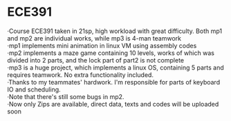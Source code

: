 # ECE391
·Course ECE391 taken in 21sp, high workload with great difficulty. Both mp1 and mp2 are individual works, while mp3 is 4-man teamwork<br/>
·mp1 implements mini animation in linux VM using assembly codes<br/>
·mp2 implements a maze game containing 10 levels, works of which was divided into 2 parts, and the lock part of part2 is not complete<br/>
·mp3 is a huge project, which implements a linux OS, containing 5 parts and requires teamwork. No extra functionality included.<br/>
·Thanks to my teammates' hardwork. I'm responsible for parts of keyboard IO and scheduling.<br/>
·Note that there's still some bugs in mp2.<br/>
·Now only Zips are available, direct data, texts and codes will be uploaded soon
